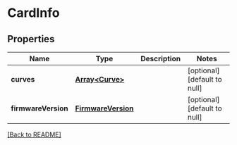 # CardInfo

## Properties

| Name                | Type                                      | Description | Notes                        |
| ------------------- | ----------------------------------------- | ----------- | ---------------------------- |
| **curves**          | [**Array\<Curve>**](Curve.md)                      |             | [optional] [default to null] |
| **firmwareVersion** | [**FirmwareVersion**](FirmwareVersion.md) |             | [optional] [default to null] |

[[Back to README]](/README.md)
